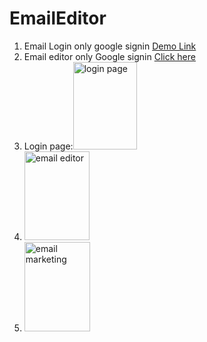 # EmailEditor

1. Email Login only google signin <a href="https://noolichandana1264.github.io/EmailEditor/">Demo Link</a>
2. Email editor only Google signin <a href="http://github.com/noolichandana1264/EmailEditor/">Click here</a>
3. Login page:<img src="login.jpg" alt="login page" width="102" height="140">
4. <img src="github.jpg" alt="email editor" width="104" height="142">
5. <img src="klaviyo.jpg" alt="email marketing" width="105" height="143">

